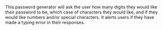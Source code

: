 This password generator will ask the user how many digits they would like their password to be, which case of characters they would like, and if they would like numbers and/or special characters. It alerts users if they have made a typing error in their responses. 